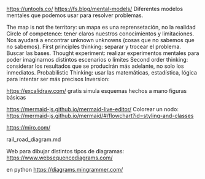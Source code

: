https://untools.co/
https://fs.blog/mental-models/
Diferentes modelos mentales que podemos usar para resolver problemas.

The map is not the territory: un mapa es una reprensetación, no la realidad
Circle of competence: tener claros nuestros conocimientos y limitaciones. Nos ayudará a encontrar unknown unknowns (cosas que no sabemos que no sabemos).
First principles thinking: separar y trocear el problema. Buscar las bases.
Thought experiment: realizar experimentos mentales para poder imaginarnos distintos escenarios o límites
Second order thinking: considerar los resultados que se producirán más adelante, no solo los inmediatos.
Probabilistic Thinking: usar las matemáticas, estadística, lógica para intentar ser más precisos
Inversion:



https://excalidraw.com/
gratis
simula esquemas hechos a mano
figuras básicas


https://mermaid-js.github.io/mermaid-live-editor/
Colorear un nodo: https://mermaid-js.github.io/mermaid/#/flowchart?id=styling-and-classes


https://miro.com/


rail_road_diagram.md


Web para dibujar distintos tipos de diagramas:
https://www.websequencediagrams.com/


en python
https://diagrams.mingrammer.com/
